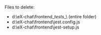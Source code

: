 Files to delete:
- d:\eX-chat\frontend\__tests__\ (entire folder)
- d:\eX-chat\frontend\jest.config.js
- d:\eX-chat\frontend\jest-setup.js